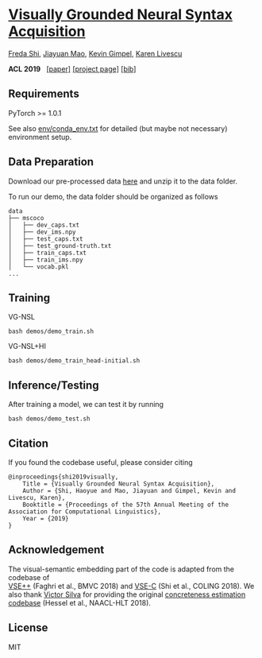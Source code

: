 # [Visually Grounded Neural Syntax Acquisition](https://ttic.uchicago.edu/~freda/paper/shi2019visually.pdf)

[Freda Shi](https://ttic.uchicago.edu/~freda), [Jiayuan Mao](http://jiayuanm.com), 
[Kevin Gimpel](https://ttic.uchicago.edu/~kgimpel), [Karen Livescu](https://ttic.uchicago.edu/~klivescu)

**ACL 2019** &nbsp; 
[[paper]](https://ttic.uchicago.edu/~freda/paper/shi2019visually.pdf) 
[[project page]](https://ttic.uchicago.edu/~freda/project/vgnsl/)
[[bib]](https://ttic.uchicago.edu/~freda/file/bib/shi2019visually.bib)

## Requirements
PyTorch >= 1.0.1 

See also [env/conda_env.txt](./env/conda_env.txt) for detailed (but maybe not necessary) environment setup. 

## Data Preparation

Download our pre-processed data [here](https://drive.google.com/open?id=1Fpxvcs03Vycg_WaV6Z2UvDvS-2B_LgCu) and unzip it to the data folder. 

To run our demo, the data folder should be organized as follows

```
data
├── mscoco
│   ├── dev_caps.txt
│   ├── dev_ims.npy
│   ├── test_caps.txt
│   ├── test_ground-truth.txt
│   ├── train_caps.txt
│   ├── train_ims.npy
│   └── vocab.pkl
...
```


## Training
VG-NSL
```
bash demos/demo_train.sh
```

VG-NSL+HI
```
bash demos/demo_train_head-initial.sh
```

## Inference/Testing
After training a model, we can test it by running 
```
bash demos/demo_test.sh
```

## Citation 
If you found the codebase useful, please consider citing
```text
@inproceedings{shi2019visually,
    Title = {Visually Grounded Neural Syntax Acquisition},
    Author = {Shi, Haoyue and Mao, Jiayuan and Gimpel, Kevin and Livescu, Karen},
    Booktitle = {Proceedings of the 57th Annual Meeting of the Association for Computational Linguistics},
    Year = {2019}
}
```

## Acknowledgement
The visual-semantic embedding part of the code is adapted from the codebase of  
[VSE++](https://github.com/fartashf/vsepp) (Faghri et al., BMVC 2018)
and 
[VSE-C](https://github.com/ExplorerFreda/VSE-C) (Shi et al., COLING 2018).
We also thank 
[Victor Silva](http://www.victorssilva.com/)
for providing the original 
[concreteness estimation codebase](https://github.com/victorssilva/concreteness) (Hessel et al., NAACL-HLT 2018). 

## License
MIT  
